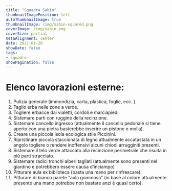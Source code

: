 ```yaml
---
title: "Squadra Sabin"
thumbnailImagePosition: left
autoThumbnailImage: true
thumbnailImage: /img/sabin-squared.png
coverImage: /img/sabin.png
coverSize: partial
metaAlignment: center
date: 2021-01-20
showDate: false
tags:
- squadre
showPagination: false
---
```


# Elenco lavorazioni esterne:

1. Pulizia generale (immondizia, carta, plastica, foglie, ecc..).
2. Taglio erba nelle zone a verde.
3. Togliere erbacce dai vialetti, cordoli e marciapiedi.
4. Sistemare parti con ruggine della recinzione.
5. Sistemare cancello ingresso (attualmente il cancello pedonale si tiene aperto con una pietra basterebbe inserire un pistone o molla).
6. Creare una piccola isola ecologica stile Piccinini.
7. Ripristinare piccola staccionata di legno attualmente accatastata in un angolo togliere o rendere inoffensivi alcuni chiodi arrugginiti presenti.
8. Sistemare il telo verde attaccato alla recinzione perimetrale che risulta in più parti stracciato.
9. Sistemare radici tronchi alberi tagliati (attualmente sono presenti nel giardino e potrebbero essere causa d’inciampo)
10. Pitturare aula ex biblioteca (basta una mano per rinfrescare).
11. Pitturare di bianco parete “aula gommosa” (in base al colore attualmente presente una mano potrebbe non bastare anzi è quasi certo).
